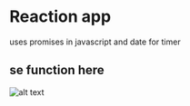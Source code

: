 # Reaction app
   uses promises in javascript and date for timer

## se function here
   ![alt text](http://url/to/img.png)
